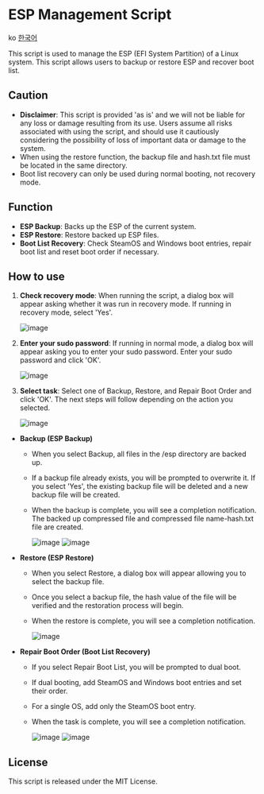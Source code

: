# ESP Management Script

ko [한국어](README.ko.md)

This script is used to manage the ESP (EFI System Partition) of a Linux system. This script allows users to backup or restore ESP and recover boot list.

## Caution

- **Disclaimer**: This script is provided 'as is' and we will not be liable for any loss or damage resulting from its use. Users assume all risks associated with using the script, and should use it cautiously considering the possibility of loss of important data or damage to the system.
- When using the restore function, the backup file and hash.txt file must be located in the same directory.
- Boot list recovery can only be used during normal booting, not recovery mode.

## Function

- **ESP Backup**: Backs up the ESP of the current system.
- **ESP Restore**: Restore backed up ESP files.
- **Boot List Recovery**: Check SteamOS and Windows boot entries, repair boot list and reset boot order if necessary.

## How to use

1. **Check recovery mode**: When running the script, a dialog box will appear asking whether it was run in recovery mode. If running in recovery mode, select 'Yes'.

   ![image](https://github.com/Ma-cchiato/SteamDeck-ESP-Backup/assets/122413511/be3871a8-caf8-4421-9249-27286b85f8f4)

2. **Enter your sudo password**: If running in normal mode, a dialog box will appear asking you to enter your sudo password. Enter your sudo password and click 'OK'.

   ![image](https://github.com/Ma-cchiato/SteamDeck-ESP-Backup/assets/122413511/5508db94-7657-4034-a73f-3b7cf4164822)

3. **Select task**: Select one of Backup, Restore, and Repair Boot Order and click 'OK'. The next steps will follow depending on the action you selected.

   ![image](https://github.com/Ma-cchiato/SteamDeck-ESP-Backup/assets/122413511/413e8ed4-7dfd-4b88-b40b-3c8f74faa9ad)

- **Backup (ESP Backup)**
  - When you select Backup, all files in the /esp directory are backed up.
  - If a backup file already exists, you will be prompted to overwrite it. If you select 'Yes', the existing backup file will be deleted and a new backup file will be created.
  - When the backup is complete, you will see a completion notification. The backed up compressed file and compressed file name-hash.txt file are created.

    ![image](https://github.com/Ma-cchiato/SteamDeck-ESP-Backup/assets/122413511/528c0798-fdbc-4fcf-8bd8-f42a58efe6e1)
    ![image](https://github.com/Ma-cchiato/SteamDeck-ESP-Backup/assets/122413511/3746b1bb-f7bf-43a4-b09a-25df58211139)

- **Restore (ESP Restore)**
  - When you select Restore, a dialog box will appear allowing you to select the backup file.
  - Once you select a backup file, the hash value of the file will be verified and the restoration process will begin.
  - When the restore is complete, you will see a completion notification.

    ![image](https://github.com/Ma-cchiato/SteamDeck-ESP-Backup/assets/122413511/07f5c853-4b55-4cf9-9c88-4cbe37f63dc3)

- **Repair Boot Order (Boot List Recovery)**
  - If you select Repair Boot List, you will be prompted to dual boot.
  - If dual booting, add SteamOS and Windows boot entries and set their order.
  - For a single OS, add only the SteamOS boot entry.
  - When the task is complete, you will see a completion notification.

    ![image](https://github.com/Ma-cchiato/SteamDeck-ESP-Backup/assets/122413511/cf595afa-c993-441d-ad56-26e001fad52c)
    ![image](https://github.com/Ma-cchiato/SteamDeck-ESP-Backup/assets/122413511/70a869c4-c8d0-4d62-8ef7-ddcb829b27d2)

## License

This script is released under the MIT License.
